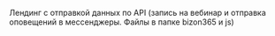 Лендинг с отправкой данных по API (запись на вебинар и отправка оповещений в мессенджеры. Файлы в папке bizon365 и js)
